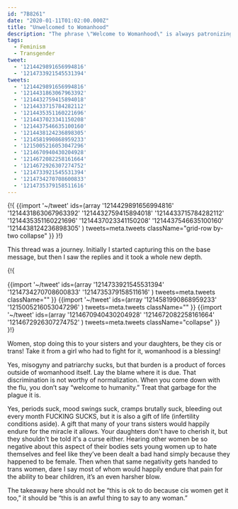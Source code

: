 ```yaml
---
id: "7B8261"
date: "2020-01-11T01:02:00.000Z"
title: "Unwelcomed to Womanhood"
description: "The phrase \"Welcome to Womanhood\" is always patronizing, even towards cis women."
tags:
  - Feminism
  - Transgender
tweet:
  - '1214429891656994816'
  - '1214733921545531394'
tweets:
  - '1214429891656994816'
  - '1214431863067963392'
  - '1214432759415894018'
  - '1214433715784282112'
  - '1214435351160221696'
  - '1214437023341150208'
  - '1214437546635100160'
  - '1214438124236898305'
  - '1214581990868959233'
  - '1215005216053047296'
  - '1214670940430204928'
  - '1214672082258161664'
  - '1214672926307274752'
  - '1214733921545531394'
  - '1214734270708600833'
  - '1214735379158511616'
---
```


{!{
  {{import '~/tweet' ids=(array
    '1214429891656994816'
    '1214431863067963392'
    '1214432759415894018'
    '1214433715784282112'
    '1214435351160221696'
    '1214437023341150208'
    '1214437546635100160'
    '1214438124236898305'
) tweets=meta.tweets className="grid-row by-two collapse" }}
}!}

This thread was a journey. Initially I started capturing this on the base message, but then I saw the replies and it took a whole new depth.

{!{
<div class="grid-row">
  {{import '~/tweet' ids=(array
    '1214733921545531394'
    '1214734270708600833'
    '1214735379158511616'
  ) tweets=meta.tweets className="" }}
  {{import '~/tweet' ids=(array
    '1214581990868959233'
    '1215005216053047296'
  ) tweets=meta.tweets className="" }}
  {{import '~/tweet' ids=(array
    '1214670940430204928'
    '1214672082258161664'
    '1214672926307274752'
  ) tweets=meta.tweets className="collapse" }}
</div>
}!}

Women, stop doing this to your sisters and your daughters, be they cis or trans! Take it from a girl who had to fight for it, womanhood is a blessing!

Yes, misogyny and patriarchy sucks, but that burden is a product of forces outside of womanhood itself. Lay the blame where it is due. That discrimination is not worthy of normalization. When you come down with the flu, you don’t say “welcome to humanity.” Treat that garbage for the plague it is.

Yes, periods suck, mood swings suck, cramps brutally suck, bleeding out every month FUCKING SUCKS, but it is also a gift of life (infertility conditions aside). A gift that many of your trans sisters would happily endure for the miracle it allows. Your daughters don't have to cherish it, but they shouldn't be told it's a curse either. Hearing other women be so negative about this aspect of their bodies sets young women up to hate themselves and feel like they’ve been dealt a bad hand simply because they happened to be female. Then when that same negativity gets handed to trans women, dare I say most of whom would happily endure that pain for the ability to bear children, it’s an even harsher blow.

The takeaway here should not be “this is ok to do because cis women get it too,” it should be “this is an awful thing to say to any woman.”
